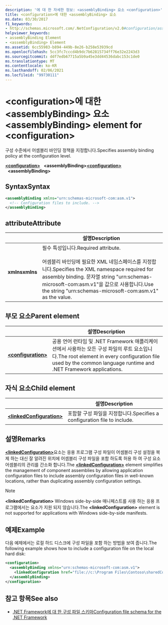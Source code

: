 ```yaml
---
description: '에 대 한 자세한 정보: <assemblyBinding> 요소 <configuration>'
title: <configuration>에 대한 <assemblyBinding> 요소
ms.date: 03/30/2017
f1_keywords:
- http://schemas.microsoft.com/.NetConfiguration/v2.0#configuration/assemblyBinding
helpviewer_keywords:
- assemblyBinding Element
- <assemblyBinding> Element
ms.assetid: 6cc55983-b894-449b-8e26-b258e53939cd
ms.openlocfilehash: 5cc3fc7cccd4b9dc7b62815734ff76e32e2243d3
ms.sourcegitcommit: ddf7edb67715a5b9a45e3dd44536dabc153c1de0
ms.translationtype: MT
ms.contentlocale: ko-KR
ms.lasthandoff: 02/06/2021
ms.locfileid: "99730111"
---
```

# <a name="assemblybinding-element-for-configuration"></a><span data-ttu-id="f8079-103">\<configuration>에 대한 \<assemblyBinding> 요소</span><span class="sxs-lookup"><span data-stu-id="f8079-103">\<assemblyBinding> element for \<configuration></span></span>

<span data-ttu-id="f8079-104">구성 수준에서 어셈블리 바인딩 정책을 지정합니다.</span><span class="sxs-lookup"><span data-stu-id="f8079-104">Specifies assembly binding policy at the configuration level.</span></span>

<span data-ttu-id="f8079-105">[**\<configuration>**](configuration-element.md) &nbsp;&nbsp;**\<assemblyBinding>**</span><span class="sxs-lookup"><span data-stu-id="f8079-105">[**\<configuration>**](configuration-element.md) &nbsp;&nbsp;**\<assemblyBinding>**</span></span>

## <a name="syntax"></a><span data-ttu-id="f8079-106">Syntax</span><span class="sxs-lookup"><span data-stu-id="f8079-106">Syntax</span></span>

```xml
<assemblyBinding xmlns="urn:schemas-microsoft-com:asm.v1">
  <!-- Configuration files to include. -->
</assemblyBinding>
```

## <a name="attribute"></a><span data-ttu-id="f8079-107">attribute</span><span class="sxs-lookup"><span data-stu-id="f8079-107">Attribute</span></span>

|           | <span data-ttu-id="f8079-108">설명</span><span class="sxs-lookup"><span data-stu-id="f8079-108">Description</span></span> |
| --------- | ----------- |
| <span data-ttu-id="f8079-109">**xmlns**</span><span class="sxs-lookup"><span data-stu-id="f8079-109">**xmlns**</span></span> | <span data-ttu-id="f8079-110">필수 특성입니다.</span><span class="sxs-lookup"><span data-stu-id="f8079-110">Required attribute.</span></span><br><br><span data-ttu-id="f8079-111">어셈블리 바인딩에 필요한 XML 네임스페이스를 지정합니다.</span><span class="sxs-lookup"><span data-stu-id="f8079-111">Specifies the XML namespace required for assembly binding.</span></span> <span data-ttu-id="f8079-112">문자열 string "urn:schemas-microsoft-com:asm.v1"을 값으로 사용합니다.</span><span class="sxs-lookup"><span data-stu-id="f8079-112">Use the string "urn:schemas-microsoft-com:asm.v1" as the value.</span></span> |

## <a name="parent-element"></a><span data-ttu-id="f8079-113">부모 요소</span><span class="sxs-lookup"><span data-stu-id="f8079-113">Parent element</span></span>

|     | <span data-ttu-id="f8079-114">설명</span><span class="sxs-lookup"><span data-stu-id="f8079-114">Description</span></span> |
| --- | ----------- |
| [**\<configuration>**](configuration-element.md) | <span data-ttu-id="f8079-115">공용 언어 런타임 및 .NET Framework 애플리케이션에서 사용하는 모든 구성 파일의 루트 요소입니다.</span><span class="sxs-lookup"><span data-stu-id="f8079-115">The root element in every configuration file used by the common language runtime and .NET Framework applications.</span></span> |

## <a name="child-element"></a><span data-ttu-id="f8079-116">자식 요소</span><span class="sxs-lookup"><span data-stu-id="f8079-116">Child element</span></span>

|     | <span data-ttu-id="f8079-117">설명</span><span class="sxs-lookup"><span data-stu-id="f8079-117">Description</span></span> |
| --- | ----------- |
| [**\<linkedConfiguration>**](linkedconfiguration-element.md) | <span data-ttu-id="f8079-118">포함할 구성 파일을 지정합니다.</span><span class="sxs-lookup"><span data-stu-id="f8079-118">Specifies a configuration file to include.</span></span> |

## <a name="remarks"></a><span data-ttu-id="f8079-119">설명</span><span class="sxs-lookup"><span data-stu-id="f8079-119">Remarks</span></span>

<span data-ttu-id="f8079-120">[**\<linkedConfiguration>**](linkedconfiguration-element.md)요소는 응용 프로그램 구성 파일이 어셈블리 구성 설정을 복제 하는 대신 잘 알려진 위치에 어셈블리 구성 파일을 포함 하도록 허용 하 여 구성 요소 어셈블리의 관리를 간소화 합니다.</span><span class="sxs-lookup"><span data-stu-id="f8079-120">The [**\<linkedConfiguration>**](linkedconfiguration-element.md) element simplifies the management of component assemblies by allowing application configuration files to include assembly configuration files in well-known locations, rather than duplicating assembly configuration settings.</span></span>

> [!NOTE]
> <span data-ttu-id="f8079-121">**\<linkedConfiguration>** Windows side-by-side 매니페스트를 사용 하는 응용 프로그램에서는 요소가 지원 되지 않습니다.</span><span class="sxs-lookup"><span data-stu-id="f8079-121">The **\<linkedConfiguration>** element is not supported for applications with Windows side-by-side manifests.</span></span>

## <a name="example"></a><span data-ttu-id="f8079-122">예제</span><span class="sxs-lookup"><span data-stu-id="f8079-122">Example</span></span>

<span data-ttu-id="f8079-123">다음 예제에서는 로컬 하드 디스크에 구성 파일을 포함 하는 방법을 보여 줍니다.</span><span class="sxs-lookup"><span data-stu-id="f8079-123">The following example shows how to include a configuration file on the local hard disk:</span></span>

```xml
<configuration>
  <assemblyBinding xmlns="urn:schemas-microsoft-com:asm.v1">
    <linkedConfiguration href="file://c:\Program Files\Contoso\sharedConfig.xml" />
  </assemblyBinding>
</configuration>
```

## <a name="see-also"></a><span data-ttu-id="f8079-124">참고 항목</span><span class="sxs-lookup"><span data-stu-id="f8079-124">See also</span></span>

- [<span data-ttu-id="f8079-125">.NET Framework에 대 한 구성 파일 스키마</span><span class="sxs-lookup"><span data-stu-id="f8079-125">Configuration file schema for the .NET Framework</span></span>](index.md)
